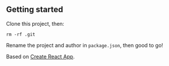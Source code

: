 
## Getting started
Clone this project, then:

```
rm -rf .git
```

Rename the project and author in `package.json`, then good to go!

Based on [Create React App](https://github.com/facebook/create-react-app).